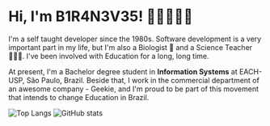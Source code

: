 # Hi, I'm B1R4N3V35! 🖖🏻👨🏻‍💻

I'm a self taught developer since the 1980s. Software development is a very important part in my life, but I'm also a Biologist 🧬 and a Science Teacher 👨🏻‍🏫. I've been involved with Education for a long, long time.

At present, I'm a Bachelor degree student in **Information Systems** at EACH-USP, São Paulo, Brazil. Beside that, I work in the commercial department of an awesome company - Geekie, and I'm proud to be part of this movement that intends to change Education in Brazil.

![Top Langs](https://github-readme-stats.vercel.app/api/top-langs/?username=B1R4N3V35&theme=default)
![GitHub stats](https://github-readme-stats.vercel.app/api?username=B1R4N3V35&show_icons=true&theme=default)

